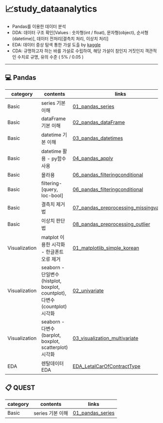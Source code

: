 # 📈study_dataanalytics
- Pandas를 이용한 데이터 분석
- DDA: 데이터 구조 확인[Values : 숫자형(int / float), 문자형(object), 순서형(datetime)], 데이터 전처리[결측치 처리, 이상치 처리]
- EDA: 데이터 증상 탐색 통한 가설 도출 by [kaggle](https://www.kaggle.com/datasets/ujjwalchowdhury/walmartcleaned?resource=download)
- CDA:  규명하고자 하는 바를 가설로 수립하여, 해당 가설이 참인지 거짓인지 객관적인 수치로 규명, 유의 수준 ( 5% / 0.05 )
<hr></hr>

## 💻 Pandas

|category|contents|links|
|--|--|--|
|Basic|series 기본 이해|[01_pandas_series](./docs/pandas/01_pandas_series.ipynb)|
|Basic|dataFrame 기본 이해|[02_pandas_dataFrame](./docs/pandas/02_pandas_dataFrame.ipynb)|
|Basic|datetime 기본 이해|[03_pandas_datetimes](./docs/pandas/03_pandas_datetimes.ipynb)|
|Basic|datetime 활용 - py함수 사용|[04_pandas_apply](./docs/pandas/04_pandas_apply.py)|
|Basic|몰라용|[06_pandas_filteringconditional](./docs/pandas/06_pandas_filteringconditional.ipynb)|
|Basic|filtering-[query, loc-bool]|[06_pandas_filteringconditional](./docs/pandas/06_pandas_filteringconditional.ipynb)|
|Basic|결측치 제거법|[07_pandas_preprocessing_missingvalues](./docs/pandas/07_pandas_preprocessing_missingvalues.ipynb)|
|Basic|이상치 판단법|[08_pandas_preprocessing_outlier](./docs/pandas/08_pandas_preprocessing_outlier.ipynb)|
|Visualization|matplot 이용한 시각화 - 한글폰트 오류 제거|[01_matplotlib_simple_korean](./docs/visualization/01_matplotlib_simple_korean.ipynb)|
|Visualization|seaborn - 단일변수(histplot, boxplot, countplot), 다변수(countplot) 시각화|[02_univariate](./docs/visualization/02_univariate.ipynb)|
|Visualization|seaborn - 다변수(barplot, boxplot, scatterplot) 시각화|[03_visualization_multivariate](./docs/visualization/03_visualization_multivariate.ipynb)|
|EDA|렌탈데이터 EDA|[EDA_LetalCarOfContractType](./docs/EDA/EDA_LetalCarOfContractType.ipynb)|


## 📋 QUEST

|category|contents|links|
|--|--|--|
|Basic|series 기본 이해|[01_pandas_series](./docs/pandas/01_pandas_series.ipynb)|
